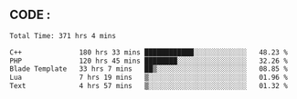 ## CODE :
<!--START_SECTION:waka-->

```txt
Total Time: 371 hrs 4 mins

C++              180 hrs 33 mins ████████████░░░░░░░░░░░░░   48.23 %
PHP              120 hrs 45 mins ████████░░░░░░░░░░░░░░░░░   32.26 %
Blade Template   33 hrs 7 mins   ██▒░░░░░░░░░░░░░░░░░░░░░░   08.85 %
Lua              7 hrs 19 mins   ▒░░░░░░░░░░░░░░░░░░░░░░░░   01.96 %
Text             4 hrs 57 mins   ▒░░░░░░░░░░░░░░░░░░░░░░░░   01.32 %
```

<!--END_SECTION:waka-->
